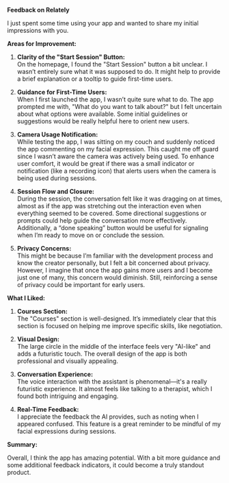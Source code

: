 **Feedback on Relately**

I just spent some time using your app and wanted to share my initial impressions with you.

**Areas for Improvement:**

1. **Clarity of the "Start Session" Button:**  
   On the homepage, I found the "Start Session" button a bit unclear. I wasn’t entirely sure what it was supposed to do. It might help to provide a brief explanation or a tooltip to guide first-time users.

2. **Guidance for First-Time Users:**  
   When I first launched the app, I wasn’t quite sure what to do. The app prompted me with, "What do you want to talk about?" but I felt uncertain about what options were available. Some initial guidelines or suggestions would be really helpful here to orient new users.

3. **Camera Usage Notification:**  
   While testing the app, I was sitting on my couch and suddenly noticed the app commenting on my facial expression. This caught me off guard since I wasn’t aware the camera was actively being used. To enhance user comfort, it would be great if there was a small indicator or notification (like a recording icon) that alerts users when the camera is being used during sessions.

4. **Session Flow and Closure:**  
   During the session, the conversation felt like it was dragging on at times, almost as if the app was stretching out the interaction even when everything seemed to be covered. Some directional suggestions or prompts could help guide the conversation more effectively. Additionally, a “done speaking” button would be useful for signaling when I’m ready to move on or conclude the session.

5. **Privacy Concerns:**  
   This might be because I’m familiar with the development process and know the creator personally, but I felt a bit concerned about privacy. However, I imagine that once the app gains more users and I become just one of many, this concern would diminish. Still, reinforcing a sense of privacy could be important for early users.

**What I Liked:**

1. **Courses Section:**  
   The "Courses" section is well-designed. It’s immediately clear that this section is focused on helping me improve specific skills, like negotiation.

2. **Visual Design:**  
   The large circle in the middle of the interface feels very "AI-like" and adds a futuristic touch. The overall design of the app is both professional and visually appealing.

3. **Conversation Experience:**  
   The voice interaction with the assistant is phenomenal—it's a really futuristic experience. It almost feels like talking to a therapist, which I found both intriguing and engaging.

4. **Real-Time Feedback:**  
   I appreciate the feedback the AI provides, such as noting when I appeared confused. This feature is a great reminder to be mindful of my facial expressions during sessions.

**Summary:**

Overall, I think the app has amazing potential. With a bit more guidance and some additional feedback indicators, it could become a truly standout product.